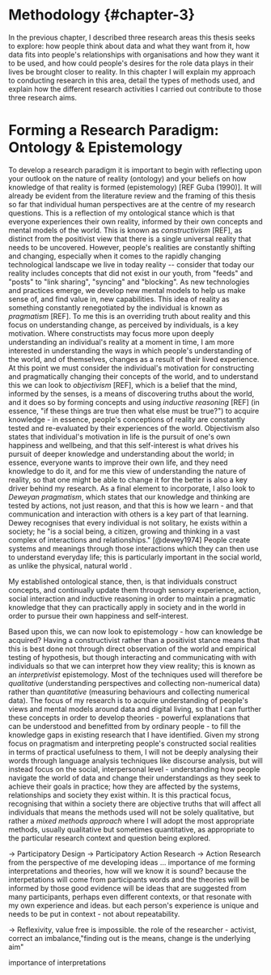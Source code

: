 Methodology {#chapter-3}
=======================

In the previous chapter, I described three research areas this thesis seeks to explore: how people think about data and what they want from it, how data fits into people's relationships with organisations and how they want it to be used, and how could people's desires for the role data plays in their lives be brought closer to reality. In this chapter I will explain my approach to conducting research in this area, detail the types of methods used, and explain how the different research activities I carried out contribute to those three research aims.

# Forming a Research Paradigm: Ontology & Epistemology

To develop a research paradigm it is important to begin with reflecting upon your outlook on the nature of reality (ontology) and your beliefs on how knowledge of that reality is formed (epistemology) [REF Guba (1990)]. It will already be evident from the literature review and the framing of this thesis so far that individual human perspectives are at the centre of my research questions. This is a reflection of my ontological stance which is that everyone experiences their own reality, informed by their own concepts and mental models of the world. This is known as _constructivism_ [REF], as distinct from the positivist view that there is a single universal reality that needs to be uncovered. However, people's realities are constantly shifting and changing, especially when it comes to the rapidly changing technological landscape we live in today reality -- consider that today our reality includes concepts that did not exist in our youth, from "feeds" and "posts" to "link sharing", "syncing" and "blocking". As new technologies and practices emerge, we develop new mental models to help us make sense of, and find value in, new capabilities. This idea of reality as something constantly renegotiated by the individual is known as _pragmatism_ [REF]. To me this is an overriding truth about reality and this focus on understanding change, as perceived by individuals, is a key motivation. Where constructists may focus more upon deeply understanding an individual's reality at a moment in time, I am more interested in understanding the ways in which people's understanding of the world, and of themselves, changes as a result of their lived experience. At this point we must consider the individual's motivation for constructing and pragmatically changing their concepts of the world, and to understand this we can look to _objectivism_ [REF], which is a belief that the mind, informed by the senses, is a means of discovering truths about the world, and it does so by forming concepts and using _inductive reasoning_ [REF] (in essence, "if these things are true then what else must be true?") to acquire knowledge - in essence, people's conceptions of reality are constantly tested and re-evaluated by their experiences of the world. Objectivism also states that individual's motivation in life is the pursuit of one's own happiness and wellbeing, and that this self-interest is what drives his pursuit of deeper knowledge and understanding about the world; in essence, everyone wants to improve their own life, and they need knowledge to do it, and for me this view of understanding the nature of reality, so that one might be able to change it for the better is also a key driver behind my research. As a final element to incorporate, I also look to _Deweyan pragmatism_, which states that our knowledge and thinking are tested by actions, not just reason, and that this is how we learn - and that communication and interaction with others is a key part of that learning. Dewey recognises that every individual is not solitary, he exists within a society; he "is a social being, a citizen, growing and thinking in a vast complex of interactions and relationships." [@dewey1974] People create systems and meanings through those interactions which they can then use to understand everyday life; this is particularly important in the social world, as unlike the physical, natural world .

My established ontological stance, then, is that individuals construct concepts, and continually update them through sensory experience, action, social interaction and inductive reasoning in order to maintain a pragmatic knowledge that they can practically apply in society and in the world in order to pursue their own happiness and self-interest.

Based upon this, we can now look to epistemology - how can knowledge be acquired? Having a constructivist rather than a positivist stance means that this is best done not through direct observation of the world and empirical testing of hypothesis, but though interacting and communicating with with individuals so that we can interpret how they view reality; this is known as an _interpretivist_ epistemology. Most of the techniques used will therefore be _qualitative_ (understanding perspectives and collecting non-numerical data) rather than _quantitative_ (measuring behaviours and collecting numerical data). The focus of my research is to acquire understanding of people's views and mental models around data and digital living, so that I can further these concepts in order to develop theories - powerful explanations that can be understood and benefitted from by ordinary people - to fill the knowledge gaps in existing research that I have identified. Given my strong focus on pragmatism and interpreting people's constructed social realities in terms of practical usefulness to them, I will not be deeply analysing their words through language analysis techniques like discourse analysis, but will instead focus on the social, interpersonal level - understanding how people navigate the world of data and change their understandings as they seek to achieve their goals in practice; how they are affected by the systems, relationships and society they exist within. It is this practical focus, recognising that within a society there are objective truths that will affect all individuals that means the methods used will not be solely qualitative, but rather a _mixed methods approach_ where I will adopt the most appropriate methods, usually qualitative but sometimes quantitative, as appropriate to the particular research context and question being explored.


-> Participatory Design
-> Participatory Action Research
-> Action Research from the perspective of me developing ideas
    ... importance of me forming interpretations and theories,
    how will we know it is sound? because the interpetations will come from participants words and the theories will be informed by those
    good evidence will be ideas that are suggested from many participants, perhaps even different contexts, or that resonate with my own experience and ideas. but each person's experience is unique and needs to be put in context - not about repeatability.
        
-> Reflexivity, value free is impossible.
the role of the researcher - activist, correct an imbalance,"finding out is the means, change is the underlying aim"






importance of interpretations
